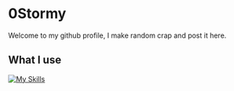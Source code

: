 # 0Stormy
Welcome to my github profile, I make random crap and post it here.

## What I use
[![My Skills](https://skillicons.dev/icons?i=js,html,css,md,py,raspberrypi,figma,linux,vscodium)](https://skillicons.dev)
